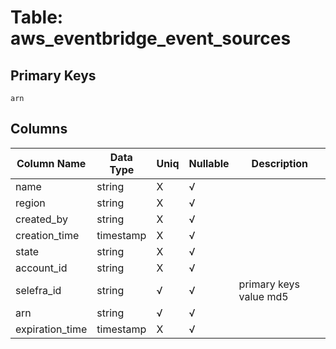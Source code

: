 # Table: aws_eventbridge_event_sources

## Primary Keys 

```
arn
```


## Columns 

|  Column Name   |  Data Type  | Uniq | Nullable | Description | 
|  ----  | ----  | ----  | ----  | ---- | 
| name | string | X | √ |  | 
| region | string | X | √ |  | 
| created_by | string | X | √ |  | 
| creation_time | timestamp | X | √ |  | 
| state | string | X | √ |  | 
| account_id | string | X | √ |  | 
| selefra_id | string | √ | √ | primary keys value md5 | 
| arn | string | √ | √ |  | 
| expiration_time | timestamp | X | √ |  | 


